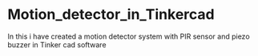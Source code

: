 # Motion_detector_in_Tinkercad
In this i have created a motion detector system with PIR sensor and piezo buzzer in Tinker cad software
